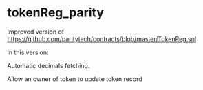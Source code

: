 # tokenReg_parity

Improved version of https://github.com/paritytech/contracts/blob/master/TokenReg.sol 

In this version:

Automatic decimals fetching.

Allow an owner of token to update token record
